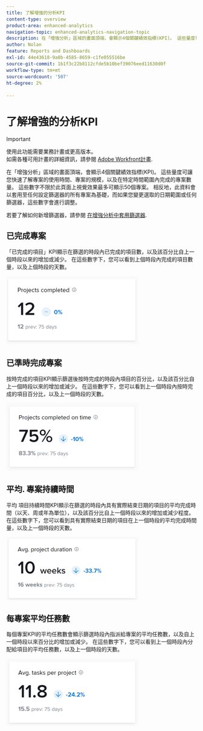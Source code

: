 ```yaml
---
title: 了解增強的分析KPI
content-type: overview
product-area: enhanced-analytics
navigation-topic: enhanced-analytics-navigation-topic
description: 在「增強分析」區域的畫面頂端，會顯示4個關鍵績效指標(KPI)。 這些量度可讓您快速了解專案的使用時間、專案的規模，以及在特定時間範圍內完成的專案數量。 這些數字不限於此頁面上視覺效果最多可顯示50個專案。 相反地，此資料會以套用至任何設定篩選器的所有專案為基礎，而如果您變更選取的日期範圍或任何篩選器，這些數字會進行調整。
author: Nolan
feature: Reports and Dashboards
exl-id: 44e43618-9a0b-4585-8659-c1fe055516be
source-git-commit: 1b1f3c22b8112cfde5b10bef39076eed11630d0f
workflow-type: tm+mt
source-wordcount: '507'
ht-degree: 2%

---
```


# 了解增強的分析KPI

>[!IMPORTANT]
>
>使用此功能需要業務計畫或更高版本。\
>如需各種可用計畫的詳細資訊，請參閱 [Adobe Workfront計畫](https://www.workfront.com/plans).

在「增強分析」區域的畫面頂端，會顯示4個關鍵績效指標(KPI)。 這些量度可讓您快速了解專案的使用時間、專案的規模，以及在特定時間範圍內完成的專案數量。 這些數字不限於此頁面上視覺效果最多可顯示50個專案。 相反地，此資料會以套用至任何設定篩選器的所有專案為基礎，而如果您變更選取的日期範圍或任何篩選器，這些數字會進行調整。

若要了解如何新增篩選器，請參閱 [在增強分析中套用篩選器](../enhanced-analytics/use-enhanced-analytics-filters.md).

## 已完成專案

「已完成的項目」KPI顯示在篩選的時段內已完成的項目數，以及該百分比自上一個時段以來的增加或減少。 在這些數字下，您可以看到上個時段內完成的項目數量，以及上個時段的天數。

![](assets/kpi-projects-completed-350x182.png)

## 已準時完成專案

按時完成的項目KPI顯示篩選後按時完成的時段內項目的百分比，以及該百分比自上一個時段以來的增加或減少。 在這些數字下，您可以看到上一個時段內按時完成的項目百分比，以及上一個時段的天數。

![](assets/kpi-projects-completed-on-time-350x180.png)

## 平均. 專案持續時間

平均 項目持續時間KPI顯示在篩選的時段內具有實際結束日期的項目的平均完成時間（以天、周或年為單位），以及該百分比自上一個時段以來的增加或減少程度。 在這些數字下，您可以看到具有實際結束日期的項目在上一個時段的平均完成時間量，以及上一個時段的天數。

![](assets/kpi-avg.-project-duration-350x168.png)

## 每專案平均任務數

每個專案KPI的平均任務數會顯示篩選時段內指派給專案的平均任務數，以及自上一個時段以來百分比的增加或減少。 在這些數字下，您可以看到上一個時段內分配給項目的平均任務數，以及上一個時段的天數。

![](assets/kpi-average-tasks-per-project-350x179.png)
